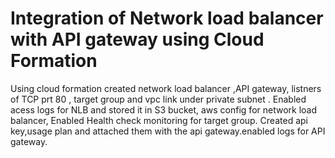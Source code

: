 # Integration of Network load balancer with API gateway using Cloud Formation

Using cloud formation created network load balancer ,API gateway, listners of TCP prt 80 , target group and vpc link under private subnet .
Enabled acess logs for NLB and stored it in S3 bucket, aws config for network load balancer, Enabled Health check monitoring for target group. 
Created api key,usage plan and attached them with the api gateway.enabled logs for API gateway.
